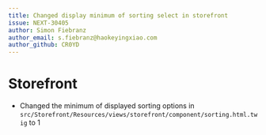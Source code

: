 ```yaml
---
title: Changed display minimum of sorting select in storefront
issue: NEXT-30405
author: Simon Fiebranz
author_email: s.fiebranz@haokeyingxiao.com
author_github: CR0YD
---
```

# Storefront
* Changed the minimum of displayed sorting options in `src/Storefront/Resources/views/storefront/component/sorting.html.twig` to 1 

